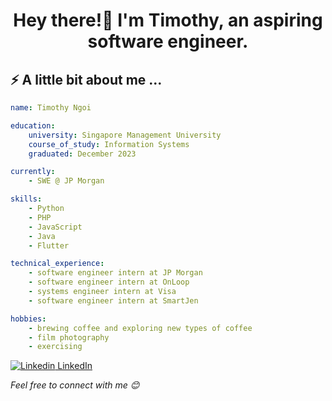<h1 align ="center"> Hey there!👋 I'm Timothy, an aspiring software engineer. </h1>

<h2> ⚡ A little bit about me ...</h2>

```yaml
name: Timothy Ngoi

education:
    university: Singapore Management University 
    course_of_study: Information Systems
    graduated: December 2023

currently:
    - SWE @ JP Morgan

skills:
    - Python
    - PHP
    - JavaScript
    - Java
    - Flutter

technical_experience:
    - software engineer intern at JP Morgan
    - software engineer intern at OnLoop
    - systems engineer intern at Visa
    - software engineer intern at SmartJen

hobbies:
    - brewing coffee and exploring new types of coffee
    - film photography 
    - exercising 

```

[![Linkedin](https://i.stack.imgur.com/gVE0j.png) LinkedIn](https://www.linkedin.com/in/timothy-ngoi/)
&nbsp;


<em>Feel free to connect with me 😊</em>
